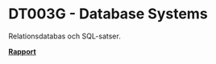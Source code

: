 # DT003G - Database Systems

Relationsdatabas och SQL-satser.

[__Rapport__](https://albinronnkvist.se/skola/dt003g/ProjektRapport.pdf)
